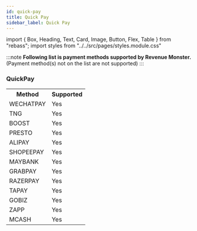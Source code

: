 ```yaml
---
id: quick-pay
title: Quick Pay
sidebar_label: Quick Pay
---
```


import { Box, Heading, Text, Card, Image, Button, Flex, Table } from "rebass";
import styles from "../../src/pages/styles.module.css"

:::note
**Following list is payment methods supported by Revenue Monster.**<br/>
(Payment method(s) not on the list are not supported)
:::

### QuickPay

<table >
  <tr>
    <th>Method</th>
    <th>Supported</th>
  </tr>
  <tr>
    <td>WECHATPAY</td>
    <td>
   <Card
        className={styles.supportCard}>Yes
  </Card>
  </td> 
  </tr>
  <tr>
    <td>TNG</td>
    <td>
   <Card
        className={styles.supportCard}>Yes
  </Card>
  </td> 
  </tr>
  <tr>
    <td>BOOST</td>
    <td>
   <Card
        className={styles.supportCard}>Yes
  </Card>
  </td> 
  </tr>
  <tr>
    <td>PRESTO</td>
    <td>
   <Card
        className={styles.supportCard}>Yes
  </Card>
  </td> 
  </tr>
  <tr>
    <td>ALIPAY</td>
    <td>
   <Card
        className={styles.supportCard}>Yes
  </Card>
  </td> 
  </tr>
   <tr>
    <td>SHOPEEPAY</td>
    <td>
    <Card
        className={styles.supportCard}>Yes
  </Card>
    </td>
  </tr>
  <tr>
    <td>MAYBANK</td>
    <td>
    <Card
        className={styles.supportCard}>Yes
  </Card>
    </td>
  </tr>
  <tr>
    <td>GRABPAY</td>
    <td>
     <Card
        sx={{
      backgroundColor: "#87d068",
      color:"white",
      textAlign: "center" 
    }}
    > Yes
  </Card>
</td>
  </tr>
  <tr>
    <td>RAZERPAY</td>
    <td>
    <Card
        className={styles.supportCard}>Yes
  </Card>
    </td>
  </tr>
  <tr>
    <td>TAPAY</td>
    <td>
    <Card
        className={styles.supportCard}>Yes
  </Card>
    </td>
  </tr>
  <tr>
    <td>GOBIZ</td>
    <td> 
   <Card
        className={styles.supportCard}>Yes
  </Card></td>
  </tr>
  <tr>
    <td>ZAPP</td>
    <td> 
   <Card
        className={styles.supportCard}>Yes
  </Card></td>
  </tr>
  <tr>
    <td>MCASH</td>
    <td>
    <Card
        className={styles.supportCard}>Yes
  </Card>
    </td>
  </tr>
</table>
